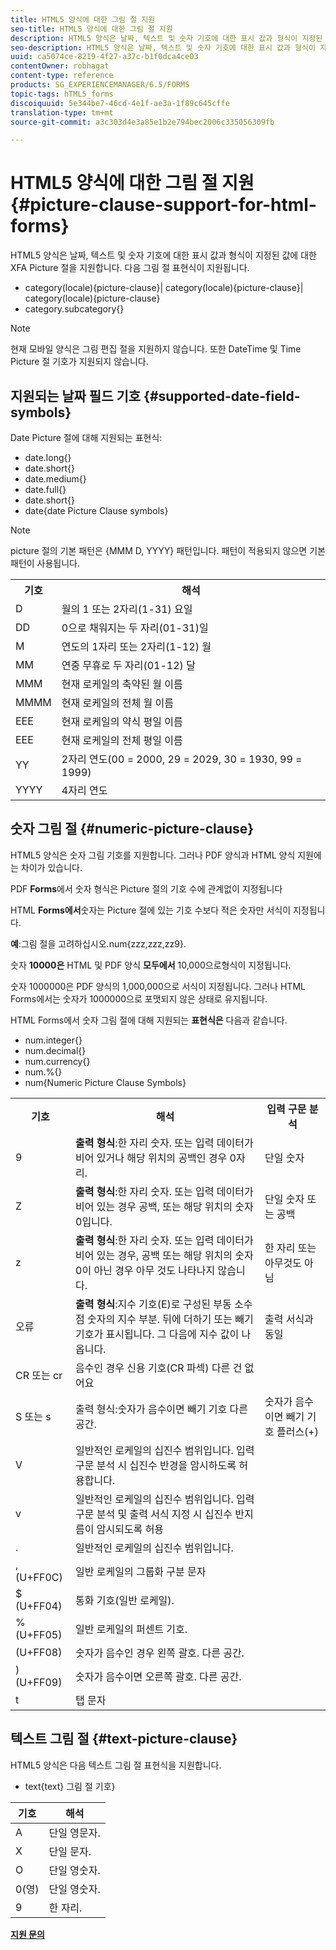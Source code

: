 ```yaml
---
title: HTML5 양식에 대한 그림 절 지원
seo-title: HTML5 양식에 대한 그림 절 지원
description: HTML5 양식은 날짜, 텍스트 및 숫자 기호에 대한 표시 값과 형식이 지정된 값에 대한 XFA Picture 절을 지원합니다.
seo-description: HTML5 양식은 날짜, 텍스트 및 숫자 기호에 대한 표시 값과 형식이 지정된 값에 대한 XFA Picture 절을 지원합니다.
uuid: ca5074ce-8219-4f27-a37c-b1f0dca4ce03
contentOwner: robhagat
content-type: reference
products: SG_EXPERIENCEMANAGER/6.5/FORMS
topic-tags: hTML5_forms
discoiquuid: 5e344be7-46cd-4e1f-ae3a-1f89c645cffe
translation-type: tm+mt
source-git-commit: a3c303d4e3a85e1b2e794bec2006c335056309fb

---
```



# HTML5 양식에 대한 그림 절 지원 {#picture-clause-support-for-html-forms}

HTML5 양식은 날짜, 텍스트 및 숫자 기호에 대한 표시 값과 형식이 지정된 값에 대한 XFA Picture 절을 지원합니다. 다음 그림 절 표현식이 지원됩니다.

* category(locale){picture-clause}| category(locale){picture-clause}| category(locale){picture-clause}
* category.subcategory{}

>[!NOTE]
>
>현재 모바일 양식은 그림 편집 절을 지원하지 않습니다. 또한 DateTime 및 Time Picture 절 기호가 지원되지 않습니다.

## 지원되는 날짜 필드 기호 {#supported-date-field-symbols}

Date Picture 절에 대해 지원되는 표현식:

* date.long{}
* date.short{}
* date.medium{}
* date.full{}
* date.short{}
* date{date Picture Clause symbols}

>[!NOTE]
>
>picture 절의 기본 패턴은 {MMM D, YYYY} 패턴입니다. 패턴이 적용되지 않으면 기본 패턴이 사용됩니다.

<table>
 <tbody>
  <tr>
   <th><strong>기호</strong></th>
   <th>해석</th>
  </tr>
  <tr>
   <td>D</td>
   <td>월의 1 또는 2자리(1-31) 요일</td>
  </tr>
  <tr>
   <td>DD</td>
   <td>0으로 채워지는 두 자리(01-31)일<br /> </td>
  </tr>
  <tr>
   <td>M</td>
   <td>연도의 1자리 또는 2자리(1-12) 월<br /> </td>
  </tr>
  <tr>
   <td>MM</td>
   <td>연중 무휴로 두 자리(01-12) 달<br /> </td>
  </tr>
  <tr>
   <td>MMM</td>
   <td>현재 로케일의 축약된 월 이름<br /> </td>
  </tr>
  <tr>
   <td>MMMM</td>
   <td>현재 로케일의 전체 월 이름<br /> </td>
  </tr>
  <tr>
   <td>EEE</td>
   <td>현재 로케일의 약식 평일 이름<br /> </td>
  </tr>
  <tr>
   <td>EEE</td>
   <td>현재 로케일의 전체 평일 이름<br /> </td>
  </tr>
  <tr>
   <td>YY</td>
   <td>2자리 연도(00 = 2000, 29 = 2029, 30 = 1930, 99 = 1999)<br /> </td>
  </tr>
  <tr>
   <td>YYYY</td>
   <td>4자리 연도<br /> </td>
  </tr>
 </tbody>
</table>

## 숫자 그림 절 {#numeric-picture-clause}

HTML5 양식은 숫자 그림 기호를 지원합니다. 그러나 PDF 양식과 HTML 양식 지원에는 차이가 있습니다.

PDF **Forms**&#x200B;에서 숫자 형식은 Picture 절의 기호 수에 관계없이 지정됩니다

HTML **Forms에서**&#x200B;숫자는 Picture 절에 있는 기호 수보다 적은 숫자만 서식이 지정됩니다.

**예**:그림 절을 고려하십시오.num{zzz,zzz,zz9}.

숫자 **10000은** HTML 및 PDF 양식 **모두에서** 10,000으로형식이 지정됩니다.

숫자 1000000은 PDF 양식의 1,000,000으로 서식이 지정됩니다. 그러나 HTML Forms에서는 숫자가 1000000으로 포맷되지 않은 상태로 유지됩니다.

HTML Forms에서 숫자 그림 절에 대해 지원되는 **표현식은** 다음과 같습니다.

* num.integer{}
* num.decimal{}
* num.currency{}
* num.%{}
* num{Numeric Picture Clause Symbols}

<table>
 <tbody>
  <tr>
   <th><strong>기호</strong></th>
   <th><strong>해석</strong></th>
   <th>입력 구문 분석</th>
  </tr>
  <tr>
   <td>9</td>
   <td><strong>출력 형식</strong>:한 자리 숫자. 또는 입력 데이터가 비어 있거나 해당 위치의 공백인 경우 0자리.<br /> </td>
   <td>단일 숫자</td>
  </tr>
  <tr>
   <td>Z</td>
   <td><strong>출력 형식</strong>:한 자리 숫자. 또는 입력 데이터가 비어 있는 경우 공백, 또는 해당 위치의 숫자 0입니다.<br /> </td>
   <td>단일 숫자 또는 공백</td>
  </tr>
  <tr>
   <td>z</td>
   <td><strong>출력 형식</strong>:한 자리 숫자. 또는 입력 데이터가 비어 있는 경우, 공백 또는 해당 위치의 숫자 0이 아닌 경우 아무 것도 나타나지 않습니다.<br /> </td>
   <td>한 자리 또는 아무것도 아님</td>
  </tr>
  <tr>
   <td>오류</td>
   <td><strong>출력 형식</strong>:지수 기호(E)로 구성된 부동 소수점 숫자의 지수 부분. 뒤에 더하기 또는 빼기 기호가 표시됩니다. 그 다음에 지수 값이 나옵니다.<br /> </td>
   <td>출력 서식과 동일</td>
  </tr>
  <tr>
   <td>CR 또는 cr<br /> </td>
   <td>음수인 경우 신용 기호(CR 파섹) 다른 건 없어요</td>
   <td><br type="_moz" /> </td>
  </tr>
  <tr>
   <td>S 또는 s<br /> </td>
   <td>출력 형식:숫자가 음수이면 빼기 기호 다른 공간.<br /> </td>
   <td>숫자가 음수이면 빼기 기호 플러스(+)</td>
  </tr>
  <tr>
   <td>V</td>
   <td>일반적인 로케일의 십진수 범위입니다. 입력 구문 분석 시 십진수 반경을 암시하도록 허용합니다.</td>
   <td><br type="_moz" /> </td>
  </tr>
  <tr>
   <td>v</td>
   <td>일반적인 로케일의 십진수 범위입니다. 입력 구문 분석 및 출력 서식 지정 시 십진수 반지름이 암시되도록 허용</td>
   <td><br type="_moz" /> </td>
  </tr>
  <tr>
   <td>.</td>
   <td>일반적인 로케일의 십진수 범위입니다.</td>
   <td><br type="_moz" /> </td>
  </tr>
  <tr>
   <td>, (U+FF0C)</td>
   <td>일반 로케일의 그룹화 구분 문자</td>
   <td><br type="_moz" /> </td>
  </tr>
  <tr>
   <td>$ (U+FF04)</td>
   <td>통화 기호(일반 로케일).</td>
   <td><br type="_moz" /> </td>
  </tr>
  <tr>
   <td>%(U+FF05)</td>
   <td>일반 로케일의 퍼센트 기호.</td>
   <td><br type="_moz" /> </td>
  </tr>
  <tr>
   <td>(U+FF08)</td>
   <td>숫자가 음수인 경우 왼쪽 괄호. 다른 공간.</td>
   <td><br type="_moz" /> </td>
  </tr>
  <tr>
   <td>) (U+FF09)</td>
   <td>숫자가 음수이면 오른쪽 괄호. 다른 공간.</td>
   <td><br type="_moz" /> </td>
  </tr>
  <tr>
   <td>t</td>
   <td>탭 문자</td>
   <td><br type="_moz" /> </td>
  </tr>
 </tbody>
</table>

## 텍스트 그림 절 {#text-picture-clause}

HTML5 양식은 다음 텍스트 그림 절 표현식을 지원합니다.

* text{text} 그림 절 기호}

| **기호** | **해석** |
|---|---|
| A | 단일 영문자. |
| X | 단일 문자. |
| O | 단일 영숫자. |
| 0(영) | 단일 영숫자. |
| 9 | 한 자리. |

**[지원 문의](https://www.adobe.com/account/sign-in.supportportal.html)**
